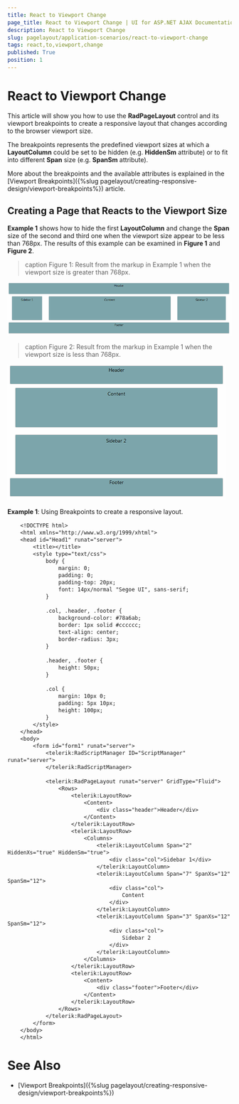 ```yaml
---
title: React to Viewport Change
page_title: React to Viewport Change | UI for ASP.NET AJAX Documentation
description: React to Viewport Change
slug: pagelayout/application-scenarios/react-to-viewport-change
tags: react,to,viewport,change
published: True
position: 1
---
```


# React to Viewport Change



This article will show you how to use the __RadPageLayout__ control and its viewport breakpoints to create a responsive	layout that changes according to the browser viewport size.

The breakpoints represents the predefined viewport sizes at which a __LayoutColumn__ could be set to be hidden	(e.g. __HiddenSm__ attribute) or to fit into different __Span__ size (e.g. __SpanSm__ attribute).

More about the breakpoints and the available attributes is explained in the [Viewport Breakpoints]({%slug pagelayout/creating-responsive-design/viewport-breakpoints%}) article.

## Creating a Page that Reacts to the Viewport Size

__Example 1__ shows how to hide the first __LayoutColumn__ and change the __Span__ size of the second and third one when the viewport	size appear to be less than 768px. The results of this example can be examined in __Figure 1__ and __Figure 2__.
>caption Figure 1: Result from the markup in Example 1 when the viewport size is greater than 768px.

![Page Layout-React-to-Viewport-Change-gt 768](images/PageLayout-React-to-Viewport-Change-gt768.png)
>caption Figure 2: Result from the markup in Example 1 when the viewport size is less than 768px.

![Page Layout-React-to-Viewport-Change-lt 768](images/PageLayout-React-to-Viewport-Change-lt768.png)

__Example 1__: Using Breakpoints to create a responsive layout.

````ASPNET
	<!DOCTYPE html>
	<html xmlns="http://www.w3.org/1999/xhtml">
	<head id="Head1" runat="server">
		<title></title>
		<style type="text/css">
			body {
				margin: 0;
				padding: 0;
				padding-top: 20px;
				font: 14px/normal "Segoe UI", sans-serif;
			}
		
			.col, .header, .footer {
				background-color: #78a6ab;
				border: 1px solid #cccccc;
				text-align: center;
				border-radius: 3px;
			}
	
			.header, .footer {
				height: 50px;
			}
	
			.col {
				margin: 10px 0;
				padding: 5px 10px;
				height: 100px;
			}
		</style>
	</head>
	<body>
		<form id="form1" runat="server">
			<telerik:RadScriptManager ID="ScriptManager" runat="server">
			</telerik:RadScriptManager>
			
			<telerik:RadPageLayout runat="server" GridType="Fluid">
				<Rows>
					<telerik:LayoutRow>
						<Content>
							<div class="header">Header</div>
						</Content>
					</telerik:LayoutRow>
					<telerik:LayoutRow>
						<Columns>
							<telerik:LayoutColumn Span="2" HiddenXs="true" HiddenSm="true">
								<div class="col">Sidebar 1</div>
							</telerik:LayoutColumn>
							<telerik:LayoutColumn Span="7" SpanXs="12" SpanSm="12">
								<div class="col">
									Content
								</div>
							</telerik:LayoutColumn>
							<telerik:LayoutColumn Span="3" SpanXs="12" SpanSm="12">
								<div class="col">
									Sidebar 2
								</div>
							</telerik:LayoutColumn>
						</Columns>
					</telerik:LayoutRow>
					<telerik:LayoutRow>
						<Content>
							<div class="footer">Footer</div>
						</Content>
					</telerik:LayoutRow>
				</Rows>
			</telerik:RadPageLayout>
		</form>
	</body>
	</html> 
````



# See Also

 * [Viewport Breakpoints]({%slug pagelayout/creating-responsive-design/viewport-breakpoints%})
